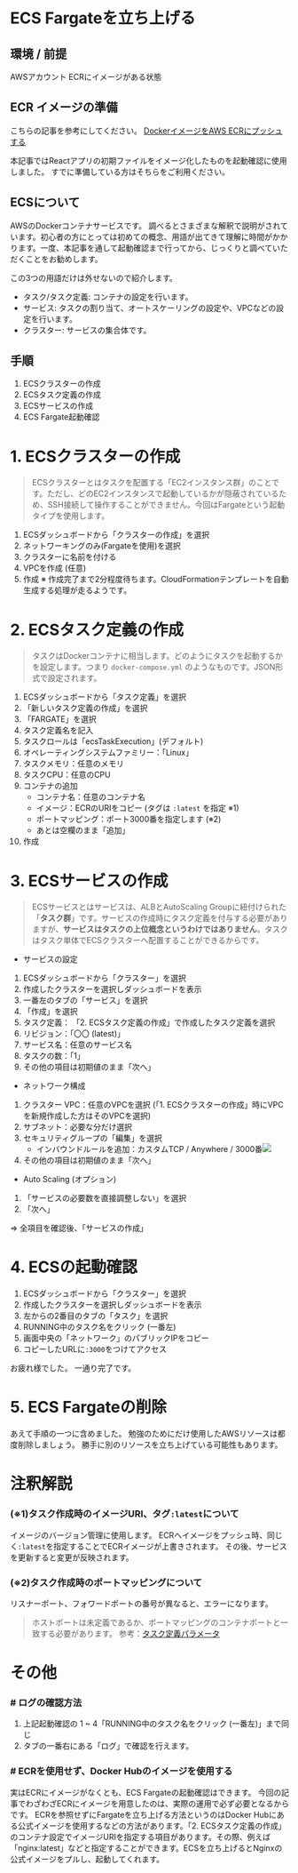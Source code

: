 # ECS Fargateを立ち上げる

## 環境 / 前提
AWSアカウント
ECRにイメージがある状態

## ECR イメージの準備
こちらの記事を参考にしてください。
[DockerイメージをAWS ECRにプッシュする](https://zenn.dev/jun_uen0/articles/c57cbf45b2bf2a) 

本記事ではReactアプリの初期ファイルをイメージ化したものを起動確認に使用しました。
すでに準備している方はそちらをご利用ください。

## ECSについて
AWSのDockerコンテナサービスです。
調べるとさまざまな解釈で説明がされています。初心者の方にとっては初めての概念、用語が出てきて理解に時間がかかります。一度、本記事を通して起動確認まで行ってから、じっくりと調べていただくことをお勧めします。

この3つの用語だけは外せないので紹介します。
- タスク/タスク定義: コンテナの設定を行います。
- サービス: タスクの割り当て、オートスケーリングの設定や、VPCなどの設定を行います。
- クラスター: サービスの集合体です。

## 手順
1. ECSクラスターの作成
2. ECSタスク定義の作成
3. ECSサービスの作成
3. ECS Fargate起動確認

# 1. ECSクラスターの作成
> ECSクラスターとはタスクを配置する「EC2インスタンス群」のことです。ただし、どのEC2インスタンスで起動しているかが隠蔽されているため、SSH接続して操作することができません。今回はFargateという起動タイプを使用します。
1.  ECSダッシュボードから「クラスターの作成」を選択
2.  ネットワーキングのみ(Fargateを使用)を選択
3.  クラスターに名前を付ける
4.  VPCを作成 (任意)
5.  作成
※ 作成完了まで2分程度待ちます。CloudFormationテンプレートを自動生成する処理が走るようです。

# 2. ECSタスク定義の作成
> タスクはDockerコンテナに相当します。どのようにタスクを起動するかを設定します。つまり `docker-compose.yml` のようなものです。JSON形式で設定されます。
1. ECSダッシュボードから「タスク定義」を選択
2. 「新しいタスク定義の作成」を選択
3. 「FARGATE」を選択
4. タスク定義名を記入
5. タスクロールは「ecsTaskExecution」(デフォルト)
6. オペレーティングシステムファミリー：「Linux」
7. タスクメモリ：任意のメモリ
8. タスクCPU：任意のCPU
9. コンテナの追加
    - コンテナ名：任意のコンテナ名
    - イメージ：ECRのURIをコピー (タグは  `:latest` を指定 ※1)
    - ポートマッピング：ポート3000番を指定します (※2)
    - あとは空欄のまま「追加」
10. 作成

# 3. ECSサービスの作成
> ECSサービスとはサービスは、ALBとAutoScaling Groupに紐付けられた「**タスク群**」です。サービスの作成時にタスク定義を付与する必要がありますが、**サービスはタスクの上位概念というわけではありません**。タスクはタスク単体でECSクラスターへ配置することができるからです。

- サービスの設定
1. ECSダッシュボードから「クラスター」を選択
2.  作成したクラスターを選択しダッシュボードを表示
3. 一番左のタブの「サービス」を選択
4. 「作成」を選択
6. タスク定義： 「2. ECSタスク定義の作成」で作成したタスク定義を選択
7. リビジョン：「〇〇 (latest)」
8. サービス名：任意のサービス名
9. タスクの数：「1」
10. その他の項目は初期値のまま「次へ」

- ネットワーク構成
1. クラスター VPC：任意のVPCを選択 (「1. ECSクラスターの作成」時にVPCを新規作成した方はそのVPCを選択)
2. サブネット：必要な分だけ選択
3. セキュリティグループの「編集」を選択
    - インバウンドルールを追加：カスタムTCP / Anywhere / 3000番![](https://storage.googleapis.com/zenn-user-upload/8a0e4c52e949-20220505.png)
4. その他の項目は初期値のまま「次へ」

- Auto Scaling (オプション)
1. 「サービスの必要数を直接調整しない」を選択
2. 「次へ」


⇒ 全項目を確認後、「サービスの作成」

# 4. ECSの起動確認
1. ECSダッシュボードから「クラスター」を選択
2. 作成したクラスターを選択しダッシュボードを表示
3. 左からの2番目のタブの「タスク」を選択
4. RUNNING中のタスク名をクリック (一番左)
5. 画面中央の「ネットワーク」のパブリックIPをコピー
6. コピーしたURLに`:3000`をつけてアクセス

お疲れ様でした。
一通り完了です。

# 5. ECS Fargateの削除
あえて手順の一つに含めました。
勉強のためにだけ使用したAWSリソースは都度削除しましょう。
勝手に別のリソースを立ち上げている可能性もあります。

# 注釈解説
### (※1)タスク作成時のイメージURI、タグ`:latest`について
イメージのバージョン管理に使用します。
ECRへイメージをプッシュ時、同じく`:latest`を指定することでECRイメージが上書きされます。
その後、サービスを更新すると変更が反映されます。

### (※2)タスク作成時のポートマッピングについて
リスナーポート、フォワードポートの番号が異なると、エラーになります。
> ホストポートは未定義であるか、ポートマッピングのコンテナポートと一致する必要があります。
参考：[タスク定義パラメータ](https://docs.aws.amazon.com/ja_jp/AmazonECS/latest/userguide/task_definition_parameters.html#container_definition_portmappings)

# その他
### # ログの確認方法
1.  上記起動確認の 1 ~ 4「RUNNING中のタスク名をクリック (一番左)」まで同じ
2. タブの一番右にある「ログ」で確認を行えます。

### # ECRを使用せず、Docker Hubのイメージを使用する
実はECRにイメージがなくとも、ECS Fargateの起動確認はできます。
今回の記事でわざわざECRにイメージを用意したのは、実際の運用で必ず必要となるからです。
ECRを参照せずにFargateを立ち上げる方法というのはDocker Hubにある公式イメージを使用するなどの方法があります。「2. ECSタスク定義の作成」のコンテナ設定でイメージURIを指定する項目があります。その際、例えば「nginx:latest」などと指定することができます。ECSを立ち上げるとNginxの公式イメージをプルし、起動してくれます。